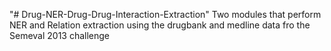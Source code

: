 "# Drug-NER-Drug-Drug-Interaction-Extraction" 
Two modules that perform NER and Relation extraction using the drugbank and medline data fro the Semeval 2013 challenge
